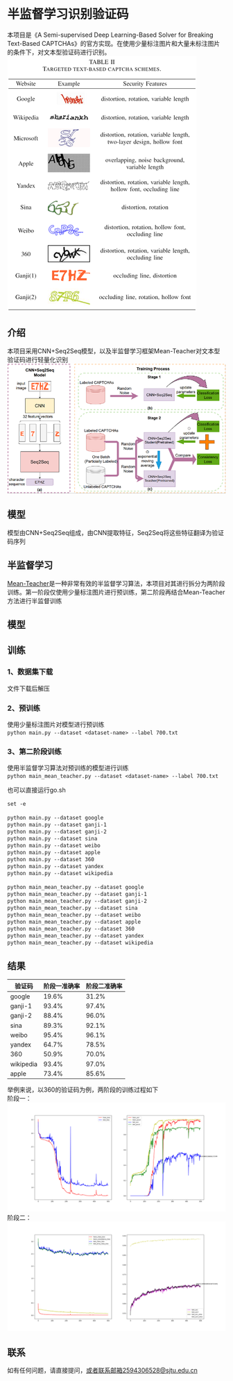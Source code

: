# 半监督学习识别验证码

本项目是《A Semi-supervised Deep Learning-Based Solver for Breaking Text-Based CAPTCHAs》的官方实现。在使用少量标注图片和大量未标注图片的条件下，对文本型验证码进行识别。
</br>
![image](https://github.com/2594306528/semi-supervised-for-captcha/blob/main/images/1.png)
</br>

## 介绍
本项目采用CNN+Seq2Seq模型，以及半监督学习框架Mean-Teacher对文本型验证码进行轻量化识别
</br>
![image](https://github.com/2594306528/semi-supervised-for-captcha/blob/main/images/2.png)
</br>

## 模型
模型由CNN+Seq2Seq组成，由CNN提取特征，Seq2Seq将这些特征翻译为验证码序列
## 半监督学习
[Mean-Teacher](https://github.com/CuriousAI/mean-teacher)是一种非常有效的半监督学习算法，本项目对其进行拆分为两阶段训练。第一阶段仅使用少量标注图片进行预训练，第二阶段再结合Mean-Teacher方法进行半监督训练

## 模型

## 训练

### 1、数据集下载

文件下载后解压
### 2、预训练
使用少量标注图片对模型进行预训练</br>
`python main.py --dataset <dataset-name> --label 700.txt`
### 3、第二阶段训练
使用半监督学习算法对预训练的模型进行训练</br>
`python main_mean_teacher.py --dataset <dataset-name> --label 700.txt`

也可以直接运行go.sh
``` shell
set -e

python main.py --dataset google
python main.py --dataset ganji-1
python main.py --dataset ganji-2
python main.py --dataset sina
python main.py --dataset weibo
python main.py --dataset apple
python main.py --dataset 360
python main.py --dataset yandex
python main.py --dataset wikipedia

python main_mean_teacher.py --dataset google
python main_mean_teacher.py --dataset ganji-1
python main_mean_teacher.py --dataset ganji-2
python main_mean_teacher.py --dataset sina
python main_mean_teacher.py --dataset weibo
python main_mean_teacher.py --dataset apple
python main_mean_teacher.py --dataset 360
python main_mean_teacher.py --dataset yandex
python main_mean_teacher.py --dataset wikipedia
```

## 结果

|验证码|阶段一准确率|阶段二准确率|
|-----|------------|-----------|
|google|19.6%|31.2%|
|ganji-1|93.4%|97.4%|
|ganji-2|88.4%|96.0%|
|sina|89.3%|92.1%|
|weibo|95.4%|96.1%|
|yandex|64.7%|78.5%|
|360|50.9%|70.0%|
|wikipedia|93.4%|97.0%|
|apple|73.4%|85.6%|

举例来说，以360的验证码为例，两阶段的训练过程如下
</br>
阶段一：
![image](https://github.com/2594306528/semi-supervised-for-captcha/blob/main/result/360_700.txt.png)
</br>
阶段二：
![image](https://github.com/2594306528/semi-supervised-for-captcha/blob/main/result/MT_360_700.txt.png)
</br>

## 联系
如有任何问题，请直接提问，或者联系邮箱2594306528@sjtu.edu.cn
